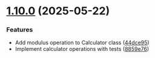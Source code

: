# [1.10.0](https://github.com/dyno-jun/spring-server-starter/compare/v1.9.1...v1.10.0) (2025-05-22)


### Features

* Add modulus operation to Calculator class ([44dce95](https://github.com/dyno-jun/spring-server-starter/commit/44dce95aea7928d75f4b5a7392cc949be3fc85a8))
* Implement calculator operations with tests ([8859e76](https://github.com/dyno-jun/spring-server-starter/commit/8859e7677103b1cc4f223ea1d8c627f138b7eda3))
